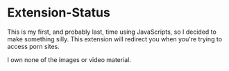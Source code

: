 # Extension-Status

This is my first, and probably last, time using JavaScripts, so I decided to make something silly. This extension will redirect you when you're trying to access porn sites.

I own none of the images or video material.
